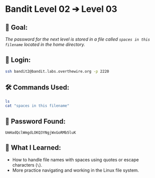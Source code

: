 # Bandit Level 02 ➔ Level 03

## 🧠 Goal:
_The password for the next level is stored in a file called `spaces in this filename` located in the home directory._

## 🔐 Login:
```bash
ssh bandit2@bandit.labs.overthewire.org -p 2220
```

## 🛠️ Commands Used:
```bash
ls
cat "spaces in this filename"
```

## 🧾 Password Found:
`UmHadQclWmgdLOKQ3YNgjWxGoRMb5luK`

## 📘 What I Learned:
- How to handle file names with spaces using quotes or escape characters (`\`).
- More practice navigating and working in the Linux file system.
